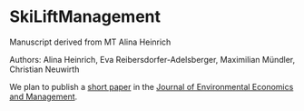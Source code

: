# SkiLiftManagement
Manuscript derived from MT Alina Heinrich

Authors: Alina Heinrich, Eva Reibersdorfer-Adelsberger, Maximilian Mündler, Christian Neuwirth

We plan to publish a [short paper](https://www.elsevier.com/journals/journal-of-environmental-economics-and-management/0095-0696/guide-for-authors) in the [Journal of Environmental Economics and Management](https://www.journals.elsevier.com/journal-of-environmental-economics-and-management).
